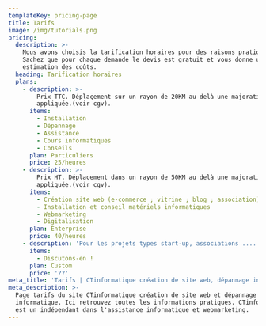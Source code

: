 ```yaml
---
templateKey: pricing-page
title: Tarifs
image: /img/tutorials.png
pricing:
  description: >-
    Nous avons choisis la tarification horaires pour des raisons pratiques.
    Sachez que pour chaque demande le devis est gratuit et vous donne une
    estimation des coûts.
  heading: Tarification horaires
  plans:
    - description: >-
        Prix TTC. Déplaçement sur un rayon de 20KM au delà une majoration sera
        appliquée.(voir cgv).
      items:
        - Installation
        - Dépannage
        - Assistance
        - Cours informatiques
        - Conseils
      plan: Particuliers
      price: 25/heures
    - description: >-
        Prix HT. Déplacement dans un rayon de 50KM au delà une majoration sera
        appliquée.(voir cgv).
      items:
        - Création site web (e-commerce ; vitrine ; blog ; association)
        - Installation et conseil matériels informatiques
        - Webmarketing
        - Digitalisation
      plan: Enterprise
      price: 40/heures
    - description: 'Pour les projets types start-up, associations ....'
      items:
        - Discutons-en !
      plan: Custom
      price: '??'
meta_title: 'Tarifs | CTinformatique création de site web, dépannage informatique.'
meta_description: >-
  Page tarifs du site CTinformatique création de site web et dépannage
  informatique. Ici retrouvez toutes les informations pratiques. CTinformatique
  est un indépendant dans l'assistance informatique et webmarketing.
---
```


